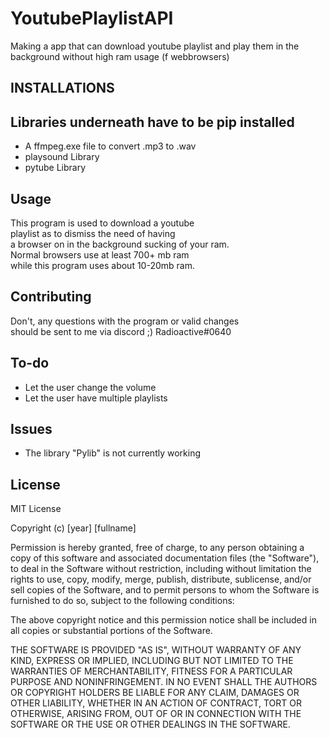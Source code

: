 # YoutubePlaylistAPI
Making a app that can download youtube playlist and play them in the background without high ram usage (f webbrowsers)

## INSTALLATIONS

## Libraries underneath have to be pip installed
* A ffmpeg.exe file to convert .mp3 to .wav
* playsound Library
* pytube Library

## Usage 

  This program is used to download a youtube <br>playlist as to dismiss the need of having <br>a browser on in the background sucking of your ram. <br>Normal browsers use at least 700+ mb ram <br>while this program uses about 10-20mb ram.

## Contributing

  Don't, any questions with the program or valid changes <br>should be sent to me via discord ;) Radioactive#0640

## To-do

* Let the user change the volume   
* Let the user have multiple playlists

## Issues

* The library "Pylib" is not currently working

## License

MIT License

Copyright (c) [year] [fullname]

Permission is hereby granted, free of charge, to any person obtaining a copy
of this software and associated documentation files (the "Software"), to deal
in the Software without restriction, including without limitation the rights
to use, copy, modify, merge, publish, distribute, sublicense, and/or sell
copies of the Software, and to permit persons to whom the Software is
furnished to do so, subject to the following conditions:

The above copyright notice and this permission notice shall be included in all
copies or substantial portions of the Software.

THE SOFTWARE IS PROVIDED "AS IS", WITHOUT WARRANTY OF ANY KIND, EXPRESS OR
IMPLIED, INCLUDING BUT NOT LIMITED TO THE WARRANTIES OF MERCHANTABILITY,
FITNESS FOR A PARTICULAR PURPOSE AND NONINFRINGEMENT. IN NO EVENT SHALL THE
AUTHORS OR COPYRIGHT HOLDERS BE LIABLE FOR ANY CLAIM, DAMAGES OR OTHER
LIABILITY, WHETHER IN AN ACTION OF CONTRACT, TORT OR OTHERWISE, ARISING FROM,
OUT OF OR IN CONNECTION WITH THE SOFTWARE OR THE USE OR OTHER DEALINGS IN THE
SOFTWARE.